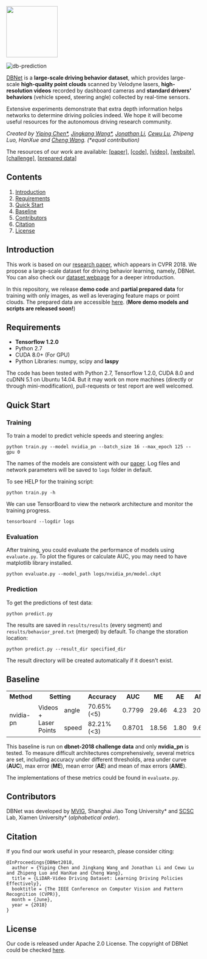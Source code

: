 <a href="http://www.dbehavior.net/"><img src=docs/logo.jpeg width=135/></a>

![db-prediction](docs/pred.jpg)

[DBNet](http://www.dbehavior.net/) is a __large-scale driving behavior dataset__, which provides large-scale __high-quality point clouds__ scanned by Velodyne lasers, __high-resolution videos__ recorded by dashboard cameras and __standard drivers' behaviors__ (vehicle speed, steering angle) collected by real-time sensors.

Extensive experiments demonstrate that extra depth information helps networks to determine driving policies indeed. We hope it will become useful resources for the autonomous driving research community.

_Created by [Yiping Chen*](https://scholar.google.com/citations?user=e9lv2fUAAAAJ&hl=en), [Jingkang Wang*](https://wangjksjtu.github.io/), [Jonathan Li](https://uwaterloo.ca/mobile-sensing/people-profiles/jonathan-li), [Cewu Lu](http://www.mvig.org/), Zhipeng Luo, HanXue and [Cheng Wang](http://chwang.xmu.edu.cn/). (*equal contribution)_

The resources of our work are available: [[paper]](http://openaccess.thecvf.com/content_cvpr_2018/papers/Chen_LiDAR-Video_Driving_Dataset_CVPR_2018_paper.pdf), [[code]](https://github.com/driving-behavior/DBNet), [[video]](http://www.dbehavior.net/data/demo.mp4), [[website]](http://www.dbehavior.net/), [[challenge]](http://www.dbehavior.net/task.html), [[prepared data]](https://drive.google.com/file/d/1WxzOrhvMnHCOkh6EFGWltflyPb_UnGqo/view?usp=sharing)

<!--
## News!
__DBNet Autonomous Driving Data (prepared & raw) are released [here](http://www.dbehavior.net/download.aspx)!__
___We are going to organize DBNet challenges for CVPR/ICCV/ECCV Workshops. The instructions of DBNet-2018 challenge will be open soon. Stay tuned!___
-->

## Contents
1. [Introduction](#introduction)
2. [Requirements](#requirements)
3. [Quick Start](#quick-start)
4. [Baseline](#baseline)
5. [Contributors](#contributors)
6. [Citation](#citation)
7. [License](#license)

## Introduction
This work is based on our [research paper](http://openaccess.thecvf.com/content_cvpr_2018/html/Chen_LiDAR-Video_Driving_Dataset_CVPR_2018_paper.html), which appears in CVPR 2018. We propose a large-scale dataset for driving behavior learning, namely, DBNet. You can also check our [dataset webpage](http://www.dbehavior.net/) for a deeper introduction.

In this repository, we release __demo code__ and __partial prepared data__ for training with only images, as well as leveraging feature maps or point clouds. The prepared data are accessible [here](https://drive.google.com/open?id=14RPdVTwBTuCTo0tFeYmL_SyN8fD0g6Hc). (__More demo models and scripts are released soon!__)

## Requirements

* **Tensorflow 1.2.0**
* Python 2.7
* CUDA 8.0+ (For GPU)
* Python Libraries: numpy, scipy and __laspy__

The code has been tested with Python 2.7, Tensorflow 1.2.0, CUDA 8.0 and cuDNN 5.1 on Ubuntu 14.04. But it may work on more machines (directly or through mini-modification), pull-requests or test report are well welcomed.

## Quick Start
### Training
To train a model to predict vehicle speeds and steering angles:

    python train.py --model nvidia_pn --batch_size 16 --max_epoch 125 --gpu 0

The names of the models are consistent with our [paper](http://www.dbehavior.net/publications.html).
Log files and network parameters will be saved to `logs` folder in default.

To see HELP for the training script:

    python train.py -h

We can use TensorBoard to view the network architecture and monitor the training progress.

    tensorboard --logdir logs

### Evaluation    
After training, you could evaluate the performance of models using `evaluate.py`. To plot the figures or calculate AUC, you may need to have matplotlib library installed.

    python evaluate.py --model_path logs/nvidia_pn/model.ckpt

### Prediction
To get the predictions of test data:

    python predict.py

The results are saved in `results/results` (every segment) and `results/behavior_pred.txt` (merged) by default.
To change the storation location:

    python predict.py --result_dir specified_dir

The result directory will be created automatically if it doesn't exist.

## Baseline
<table style="undefined;table-layout: fixed; width: 512px"><colgroup><col style="width: 68px"><col style="width: 106px"><col style="width: 66px"><col style="width: 88px"><col style="width: 54px"><col style="width: 46px"><col style="width: 38px"><col style="width: 46px"></colgroup><tr><th>Method</th><th colspan="2">Setting</th><th>Accuracy</th><th>AUC</th><th>ME</th><th>AE</th><th>AME</th></tr><tr><td rowspan="2">nvidia-pn</td><td rowspan="2">Videos + Laser Points</td><td>angle</td><td>70.65% (&lt;5)</td><td>0.7799 </td><td>29.46</td><td>4.23</td><td>20.88</td></tr><tr><td>speed</td><td>82.21% (&lt;3)</td><td>0.8701</td><td>18.56</td><td>1.80</td><td>9.68</td></tr></table>

This baseline is run on __dbnet-2018 challenge data__ and only __nvidia\_pn__ is tested. To measure difficult architectures comprehensively, several metrics are set, including accuracy under different thresholds, area under curve (__AUC__), max error (__ME__), mean error (__AE__) and mean of max errors (__AME__).

The implementations of these metrics could be found in `evaluate.py`.

## Contributors
DBNet was developed by [MVIG](http://www.mvig.org/), Shanghai Jiao Tong University* and [SCSC](http://scsc.xmu.edu.cn/) Lab, Xiamen University* (*alphabetical order*).

## Citation
If you find our work useful in your research, please consider citing:

	@InProceedings{DBNet2018,
	  author = {Yiping Chen and Jingkang Wang and Jonathan Li and Cewu Lu and Zhipeng Luo and HanXue and Cheng Wang},
	  title = {LiDAR-Video Driving Dataset: Learning Driving Policies Effectively},
	  booktitle = {The IEEE Conference on Computer Vision and Pattern Recognition (CVPR)},
	  month = {June},
	  year = {2018}
	}

## License
Our code is released under Apache 2.0 License. The copyright of DBNet could be checked [here](http://www.dbehavior.net/contact.html).
